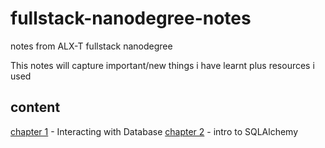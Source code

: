 # fullstack-nanodegree-notes
notes from ALX-T fullstack nanodegree

This notes will capture important/new things i have learnt plus  resources i used 


## content
[chapter 1]() - Interacting with Database
[chapter 2]() - intro to SQLAlchemy
